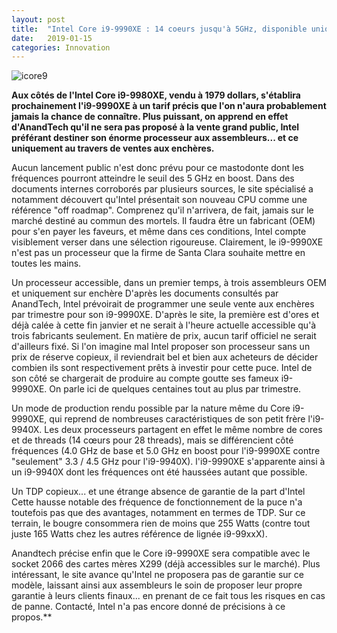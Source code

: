 ```yaml
---
layout: post
title:  "Intel Core i9-9990XE : 14 coeurs jusqu'à 5GHz, disponible uniquement aux enchères"
date:   2019-01-15
categories: Innovation
---
```

![icore9](https://pic.clubic.com/v1/images/1696922/raw)


**Aux côtés de l'Intel Core i9-9980XE, vendu à 1979 dollars, s'établira prochainement l'i9-9990XE à un tarif précis que l'on n'aura probablement jamais la chance de connaître. Plus puissant, on apprend en effet d'AnandTech qu'il ne sera pas proposé à la vente grand public, Intel préférant destiner son énorme processeur aux assembleurs... et ce uniquement au travers de ventes aux enchères.**

Aucun lancement public n'est donc prévu pour ce mastodonte dont les fréquences pourront atteindre le seuil des 5 GHz en boost. Dans des documents internes corroborés par plusieurs sources, le site spécialisé a notamment découvert qu'Intel présentait son nouveau CPU comme une référence "off roadmap". Comprenez qu'il n'arrivera, de fait, jamais sur le marché destiné au commun des mortels. Il faudra être un fabricant (OEM) pour s'en payer les faveurs, et même dans ces conditions, Intel compte visiblement verser dans une sélection rigoureuse. Clairement, le i9-9990XE n'est pas un processeur que la firme de Santa Clara souhaite mettre en toutes les mains.

Un processeur accessible, dans un premier temps, à trois assembleurs OEM et uniquement sur enchère
D'après les documents consultés par AnandTech, lntel prévoirait de programmer une seule vente aux enchères par trimestre pour son i9-9990XE. D'après le site, la première est d'ores et déjà calée à cette fin janvier et ne serait à l'heure actuelle accessible qu'à trois fabricants seulement. En matière de prix, aucun tarif officiel ne serait d'ailleurs fixé. Si l'on imagine mal Intel proposer son processeur sans un prix de réserve copieux, il reviendrait bel et bien aux acheteurs de décider combien ils sont respectivement prêts à investir pour cette puce. Intel de son côté se chargerait de produire au compte goutte ses fameux i9-9990XE. On parle ici de quelques centaines tout au plus par trimestre.

Un mode de production rendu possible par la nature même du Core i9-9990XE, qui reprend de nombreuses caractéristiques de son petit frère l'i9-9940X. Les deux processeurs partagent en effet le même nombre de cores et de threads (14 cœurs pour 28 threads), mais se différencient côté fréquences (4.0 GHz de base et 5.0 GHz en boost pour l'i9-9990XE contre "seulement" 3.3 / 4.5 GHz pour l'i9-9940X). l'i9-9990XE s'apparente ainsi à un i9-9940X dont les fréquences ont été haussées autant que possible.

Un TDP copieux... et une étrange absence de garantie de la part d'Intel
Cette hausse notable des fréquence de fonctionnement de la puce n'a toutefois pas que des avantages, notamment en termes de TDP. Sur ce terrain, le bougre consommera rien de moins que 255 Watts (contre tout juste 165 Watts chez les autres référence de lignée i9-99xxX).

Anandtech précise enfin que le Core i9-9990XE sera compatible avec le socket 2066 des cartes mères X299 (déjà accessibles sur le marché). Plus intéressant, le site avance qu'Intel ne proposera pas de garantie sur ce modèle, laissant ainsi aux assembleurs le soin de proposer leur propre garantie à leurs clients finaux... en prenant de ce fait tous les risques en cas de panne. Contacté, Intel n'a pas encore donné de précisions à ce propos.**
